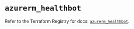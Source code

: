 # `azurerm_healthbot`

Refer to the Terraform Registry for docs: [`azurerm_healthbot`](https://registry.terraform.io/providers/hashicorp/azurerm/4.45.0/docs/resources/healthbot).
